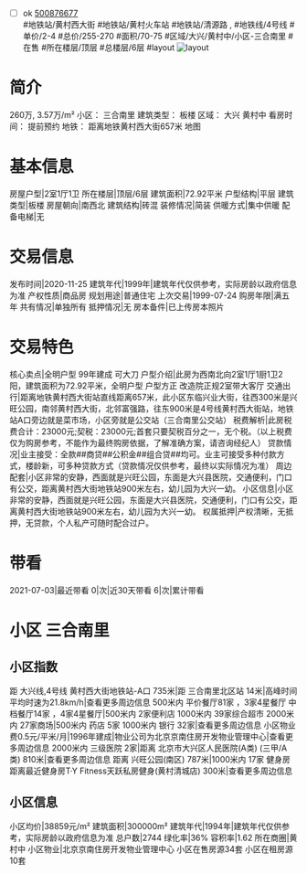 - [ ] ok [500876677](https://bj.5i5j.com/ershoufang/500876677.html)  
 #地铁站/黄村西大街 #地铁站/黄村火车站 #地铁站/清源路 ,  #地铁线/4号线
#单价/2-4 #总价/255-270 #面积/70-75   #区域/大兴/黄村中/小区-三合南里 #在售 #所在楼层/顶层 #总楼层/6层 #layout 
![layout](http://image2a.5i5j.com/scm/HOUSE_CUSTOMER/58865de1adcf49d4958043c1602ff26b.jpg_P5.jpg) 
# 简介 
 260万,  3.57万/m² 
小区： 三合南里
建筑类型： 板楼
区域： 大兴 黄村中
看房时间： 提前预约
地铁： 距离地铁黄村西大街657米 地图
# 基本信息 
 房屋户型|2室1厅1卫
所在楼层|顶层/6层
建筑面积|72.92平米
户型结构|平层
建筑类型|板楼
房屋朝向|南西北
建筑结构|砖混
装修情况|简装
供暖方式|集中供暖
配备电梯|无
# 交易信息 
 发布时间|2020-11-25
建筑年代|1999年|建筑年代仅供参考，实际房龄以政府信息为准
产权性质|商品房
规划用途|普通住宅
上次交易|1999-07-24
购房年限|满五年
共有情况|单独所有
抵押情况|无
房本备件|已上传房本照片
# 交易特色 
 核心卖点|全明户型 99年建成 可大刀
户型介绍|此房为西南北向2室1厅1厨1卫2阳，建筑面积为72.92平米，全明户型 户型方正  改造院正规2室带大客厅
交通出行|距离地铁黄村西大街站直线距离657米，此小区东临兴业大街，往西300米是兴旺公园，南邻黄村西大街，北邻富强路，往东900米是4号线黄村西大街站，地铁站A口旁边就是菜市场，小区旁就是公交站（三合南里公交站）
税费解析|此房税费合计：23000元;契税：23000元;首套只要契税百分之一，无个税。（以上税费仅为购房参考，不能作为最终购房依据，了解准确方案，请咨询经纪人）
贷款情况|业主接受：全款##商贷##公积金##组合贷##均可。业主可接受多种付款方式，楼龄新，可多种贷款方式（贷款情况仅供参考，最终以实际情况为准）
周边配套|小区非常的安静，西面就是兴旺公园，东面是大兴县医院，交通便利，门口有公交，距离黄村西大街地铁站900米左右，幼儿园为大兴一幼。
小区信息|小区非常的安静，西面就是兴旺公园，东面是大兴县医院，交通便利，门口有公交，距离黄村西大街地铁站900米左右，幼儿园为大兴一幼。
权属抵押|产权清晰，无抵押，无贷款，个人私产可随时配合过户。
# 带看 
 2021-07-03|最近带看	 0|次|近30天带看	 6|次|累计带看
# 小区 三合南里
## 小区指数 
 距 大兴线,4号线 黄村西大街地铁站-A口 735米|距 三合南里北区站 14米|高峰时间平均时速为21.8km/h|查看更多周边信息
500米内 平价餐厅81家 ，3家4星餐厅
中档餐厅14家 ，4家4星餐厅|500米内 2家便利店
1000米内 39家综合超市
2000米内 27家商场|500米内 药店 5家
1000米内 银行 32家|查看更多周边信息
小区物业费0.5元/平米/月|1996年建成|物业公司为北京京南住房开发物业管理中心|查看更多周边信息
2000米内 三级医院 2家|距离 北京市大兴区人民医院(A类) (三甲/A类) 810米|查看更多周边信息
距离 兴旺公园(南区) 787米|1000米内 17家 健身房
距离最近健身房T·Y Fitness天跃私房健身(黄村清城店) 300米|查看更多周边信息
## 小区信息 
 小区均价|38859元/m²
建筑面积|300000m²
建筑年代|1994年|建筑年代仅供参考，实际房龄以政府信息为准
总户数|2744
绿化率|36%
容积率|1.62
所在商圈|黄村中
小区物业|北京京南住房开发物业管理中心
小区在售房源34套
小区在租房源10套

